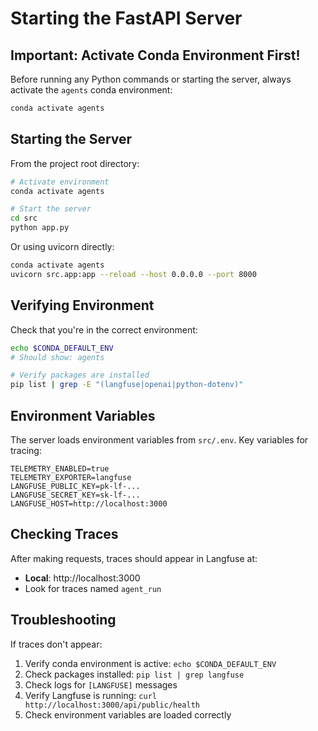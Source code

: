 # Starting the FastAPI Server

## Important: Activate Conda Environment First!

Before running any Python commands or starting the server, always activate the `agents` conda environment:

```bash
conda activate agents
```

## Starting the Server

From the project root directory:

```bash
# Activate environment
conda activate agents

# Start the server
cd src
python app.py
```

Or using uvicorn directly:

```bash
conda activate agents
uvicorn src.app:app --reload --host 0.0.0.0 --port 8000
```

## Verifying Environment

Check that you're in the correct environment:

```bash
echo $CONDA_DEFAULT_ENV
# Should show: agents

# Verify packages are installed
pip list | grep -E "(langfuse|openai|python-dotenv)"
```

## Environment Variables

The server loads environment variables from `src/.env`. Key variables for tracing:

```
TELEMETRY_ENABLED=true
TELEMETRY_EXPORTER=langfuse
LANGFUSE_PUBLIC_KEY=pk-lf-...
LANGFUSE_SECRET_KEY=sk-lf-...
LANGFUSE_HOST=http://localhost:3000
```

## Checking Traces

After making requests, traces should appear in Langfuse at:
- **Local**: http://localhost:3000
- Look for traces named `agent_run`

## Troubleshooting

If traces don't appear:
1. Verify conda environment is active: `echo $CONDA_DEFAULT_ENV`
2. Check packages installed: `pip list | grep langfuse`
3. Check logs for `[LANGFUSE]` messages
4. Verify Langfuse is running: `curl http://localhost:3000/api/public/health`
5. Check environment variables are loaded correctly
